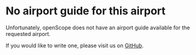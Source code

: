 # No airport guide for this airport

Unfortunately, openScope does not have an airport guide available for the requested airport.

If you would like to write one, please visit us on [GitHub](https://github.com/openscope/openscope).
